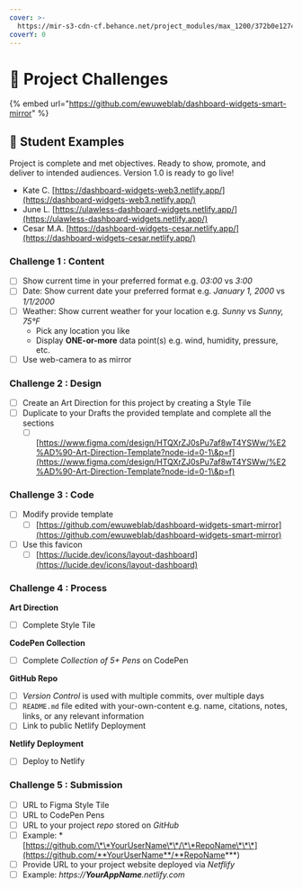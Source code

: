 ```yaml
---
cover: >-
  https://mir-s3-cdn-cf.behance.net/project_modules/max_1200/372b0e12748107.562e65ae4f019.jpg
coverY: 0
---
```


# 💯 Project Challenges

{% embed url="https://github.com/ewuweblab/dashboard-widgets-smart-mirror" %}

## 🎉 Student Examples

Project is complete and met objectives. Ready to show, promote, and deliver to intended audiences. Version 1.0 is ready to go live!

* Kate C. [https://dashboard-widgets-web3.netlify.app/](https://dashboard-widgets-web3.netlify.app/)
* June L. [https://ulawless-dashboard-widgets.netlify.app/](https://ulawless-dashboard-widgets.netlify.app/)
* Cesar M.A. [https://dashboard-widgets-cesar.netlify.app/](https://dashboard-widgets-cesar.netlify.app/)

### Challenge 1 : Content

* [ ] Show current time in your preferred format e.g. _03:00_ vs _3:00_
* [ ] Date: Show current date your preferred format e.g. _January 1, 2000_ vs _1/1/2000_
* [ ] Weather: Show current weather for your location e.g. _Sunny_ vs _Sunny, 75°F_
  * Pick any location you like
  * Display **ONE-or-more** data point(s) e.g. wind, humidity, pressure, etc.
* [ ] Use web-camera to as mirror

### Challenge 2 : Design

* [ ] Create an Art Direction for this project by creating a Style Tile
* [ ] Duplicate to your Drafts the provided template and complete all the sections
  * [ ] [https://www.figma.com/design/HTQXrZJ0sPu7af8wT4YSWw/%E2%AD%90-Art-Direction-Template?node-id=0-1\&p=f](https://www.figma.com/design/HTQXrZJ0sPu7af8wT4YSWw/%E2%AD%90-Art-Direction-Template?node-id=0-1\&p=f)

### Challenge 3 : Code

* [ ] Modify provide template
  * [ ] [https://github.com/ewuweblab/dashboard-widgets-smart-mirror](https://github.com/ewuweblab/dashboard-widgets-smart-mirror)
* [ ] Use this favicon
  * [ ] [https://lucide.dev/icons/layout-dashboard](https://lucide.dev/icons/layout-dashboard)

### Challenge 4 : Process

**Art Direction**

* [ ] Complete Style Tile

**CodePen Collection**

* [ ] Complete _Collection of 5+ Pens_ on CodePen

**GitHub Repo**

* [ ] _Version Control_ is used with multiple commits, over multiple days
* [ ] `README.md` file edited with your-own-content e.g. name, citations, notes, links, or any relevant information
* [ ] Link to public Netlify Deployment

**Netlify Deployment**

* [ ] Deploy to Netlify

### Challenge 5 : Submission

* [ ] URL to Figma Style Tile
* [ ] URL to CodePen Pens
* [ ] URL to your project _repo_ stored on _GitHub_
* [ ] Example: \*[https://github.com/\*\*YourUserName\*\*/\*\*RepoName\*\*\*](https://github.com/**YourUserName**/**RepoName***)
* [ ] Provide URL to your project website deployed via _Netflify_
* [ ] Example: _https://**YourAppName**.netlify.com_
